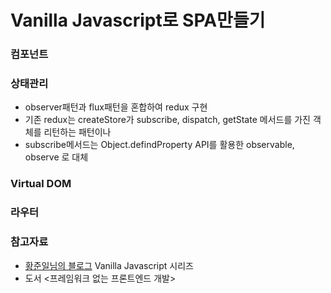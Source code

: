 # Vanilla Javascript로 SPA만들기

### 컴포넌트

### 상태관리

- observer패턴과 flux패턴을 혼합하여 redux 구현
- 기존 redux는 createStore가 subscribe, dispatch, getState 메서드를 가진 객체를 리턴하는 패턴이나
- subscribe메서드는 Object.defindProperty API를 활용한 observable, observe 로 대체

### Virtual DOM

### 라우터

### 참고자료

- [황준일님의 블로그](https://junilhwang.github.io/TIL/) Vanilla Javascript 시리즈
- 도서 <프레임워크 없는 프론트엔드 개발>

